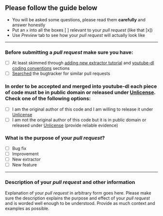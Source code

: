 ## Please follow the guide below

- You will be asked some questions, please read them **carefully** and answer honestly
- Put an `x` into all the boxes [ ] relevant to your *pull request* (like that [x])
- Use *Preview* tab to see how your *pull request* will actually look like

---

### Before submitting a *pull request* make sure you have:
- [ ] At least skimmed through [adding new extractor tutorial](https://github.com/rg3/youtube-dl#adding-support-for-a-new-site) and [youtube-dl coding conventions](https://github.com/rg3/youtube-dl#youtube-dl-coding-conventions) sections
- [ ] [Searched](https://github.com/rg3/youtube-dl/search?q=is%3Apr&type=Issues) the bugtracker for similar pull requests

### In order to be accepted and merged into youtube-dl each piece of code must be in public domain or released under [Unlicense](http://unlicense.org/). Check one of the following options:
- [ ] I am the original author of this code and I am willing to release it under [Unlicense](http://unlicense.org/)
- [ ] I am not the original author of this code but it is in public domain or released under [Unlicense](http://unlicense.org/) (provide reliable evidence)

### What is the purpose of your *pull request*?
- [ ] Bug fix
- [ ] Improvement
- [ ] New extractor
- [ ] New feature

---

### Description of your *pull request* and other information

Explanation of your *pull request* in arbitrary form goes here. Please make sure the description explains the purpose and effect of your *pull request* and is worded well enough to be understood. Provide as much context and examples as possible.
